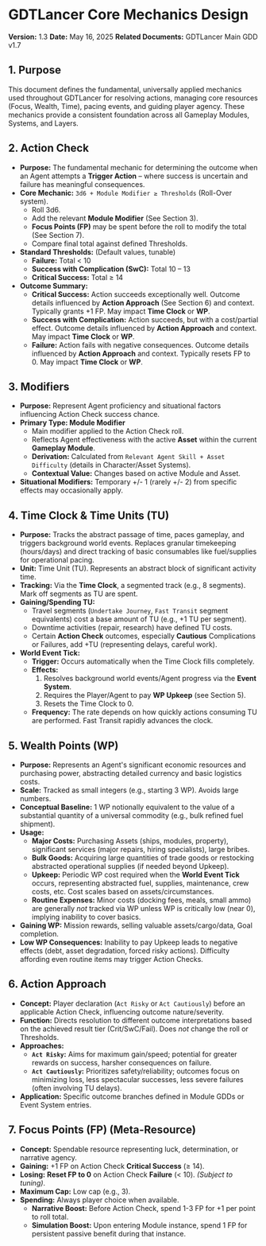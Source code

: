 # GDTLancer Core Mechanics Design

**Version:** 1.3
**Date:** May 16, 2025
**Related Documents:** GDTLancer Main GDD v1.7

## 1. Purpose

This document defines the fundamental, universally applied mechanics used throughout GDTLancer for resolving actions, managing core resources (Focus, Wealth, Time), pacing events, and guiding player agency. These mechanics provide a consistent foundation across all Gameplay Modules, Systems, and Layers.

## 2. Action Check

* **Purpose:** The fundamental mechanic for determining the outcome when an Agent attempts a **Trigger Action** – where success is uncertain and failure has meaningful consequences.
* **Core Mechanic:** `3d6 + Module Modifier ≥ Thresholds` (Roll-Over system).
    * Roll 3d6.
    * Add the relevant **Module Modifier** (See Section 3).
    * **Focus Points (FP)** may be spent before the roll to modify the total (See Section 7).
    * Compare final total against defined Thresholds.
* **Standard Thresholds:** (Default values, tunable)
    * **Failure:** Total < 10
    * **Success with Complication (SwC):** Total 10 – 13
    * **Critical Success:** Total ≥ 14
* **Outcome Summary:**
    * **Critical Success:** Action succeeds exceptionally well. Outcome details influenced by **Action Approach** (See Section 6) and context. Typically grants +1 FP. May impact **Time Clock** or **WP**.
    * **Success with Complication:** Action succeeds, but with a cost/partial effect. Outcome details influenced by **Action Approach** and context. May impact **Time Clock** or **WP**.
    * **Failure:** Action fails with negative consequences. Outcome details influenced by **Action Approach** and context. Typically resets FP to 0. May impact **Time Clock** or **WP**.

## 3. Modifiers

* **Purpose:** Represent Agent proficiency and situational factors influencing Action Check success chance.
* **Primary Type: Module Modifier**
    * Main modifier applied to the Action Check roll.
    * Reflects Agent effectiveness with the active **Asset** within the current **Gameplay Module**.
    * **Derivation:** Calculated from `Relevant Agent Skill + Asset Difficulty` (details in Character/Asset Systems).
    * **Contextual Value:** Changes based on active Module and Asset.
* **Situational Modifiers:** Temporary +/- 1 (rarely +/- 2) from specific effects may occasionally apply.

## 4. Time Clock & Time Units (TU)

* **Purpose:** Tracks the abstract passage of time, paces gameplay, and triggers background world events. Replaces granular timekeeping (hours/days) and direct tracking of basic consumables like fuel/supplies for operational pacing.
* **Unit:** Time Unit (TU). Represents an abstract block of significant activity time.
* **Tracking:** Via the **Time Clock**, a segmented track (e.g., 8 segments). Mark off segments as TU are spent.
* **Gaining/Spending TU:**
    * Travel segments (`Undertake Journey`, `Fast Transit` segment equivalents) cost a base amount of TU (e.g., +1 TU per segment).
    * Downtime activities (repair, research) have defined TU costs.
    * Certain **Action Check** outcomes, especially **Cautious** Complications or Failures, add +TU (representing delays, careful work).
* **World Event Tick:**
    * **Trigger:** Occurs automatically when the Time Clock fills completely.
    * **Effects:**
        1. Resolves background world events/Agent progress via the **Event System**.
        2. Requires the Player/Agent to pay **WP Upkeep** (see Section 5).
        3. Resets the Time Clock to 0.
    * **Frequency:** The rate depends on how quickly actions consuming TU are performed. Fast Transit rapidly advances the clock.

## 5. Wealth Points (WP)

* **Purpose:** Represents an Agent's significant economic resources and purchasing power, abstracting detailed currency and basic logistics costs.
* **Scale:** Tracked as small integers (e.g., starting 3 WP). Avoids large numbers.
* **Conceptual Baseline:** 1 WP notionally equivalent to the value of a substantial quantity of a universal commodity (e.g., bulk refined fuel shipment).
* **Usage:**
    * **Major Costs:** Purchasing Assets (ships, modules, property), significant services (major repairs, hiring specialists), large bribes.
    * **Bulk Goods:** Acquiring large quantities of trade goods or restocking abstracted operational supplies (if needed beyond Upkeep).
    * **Upkeep:** Periodic WP cost required when the **World Event Tick** occurs, representing abstracted fuel, supplies, maintenance, crew costs, etc. Cost scales based on assets/circumstances.
    * **Routine Expenses:** Minor costs (docking fees, meals, small ammo) are generally *not* tracked via WP unless WP is critically low (near 0), implying inability to cover basics.
* **Gaining WP:** Mission rewards, selling valuable assets/cargo/data, Goal completion.
* **Low WP Consequences:** Inability to pay Upkeep leads to negative effects (debt, asset degradation, forced risky actions). Difficulty affording even routine items may trigger Action Checks.

## 6. Action Approach

* **Concept:** Player declaration (`Act Risky` or `Act Cautiously`) before an applicable Action Check, influencing outcome nature/severity.
* **Function:** Directs resolution to different outcome interpretations based on the achieved result tier (Crit/SwC/Fail). Does *not* change the roll or Thresholds.
* **Approaches:**
    * **`Act Risky`:** Aims for maximum gain/speed; potential for greater rewards on success, harsher consequences on failure.
    * **`Act Cautiously`:** Prioritizes safety/reliability; outcomes focus on minimizing loss, less spectacular successes, less severe failures (often involving TU delays).
* **Application:** Specific outcome branches defined in Module GDDs or Event System entries.

## 7. Focus Points (FP) (Meta-Resource)

* **Concept:** Spendable resource representing luck, determination, or narrative agency.
* **Gaining:** +1 FP on Action Check **Critical Success** (≥ 14).
* **Losing:** **Reset FP to 0** on Action Check **Failure** (< 10). *(Subject to tuning)*.
* **Maximum Cap:** Low cap (e.g., 3).
* **Spending:** Always player choice when available.
    * **Narrative Boost:** Before Action Check, spend 1-3 FP for +1 per point to roll total.
    * **Simulation Boost:** Upon entering Module instance, spend 1 FP for persistent passive benefit during that instance.
